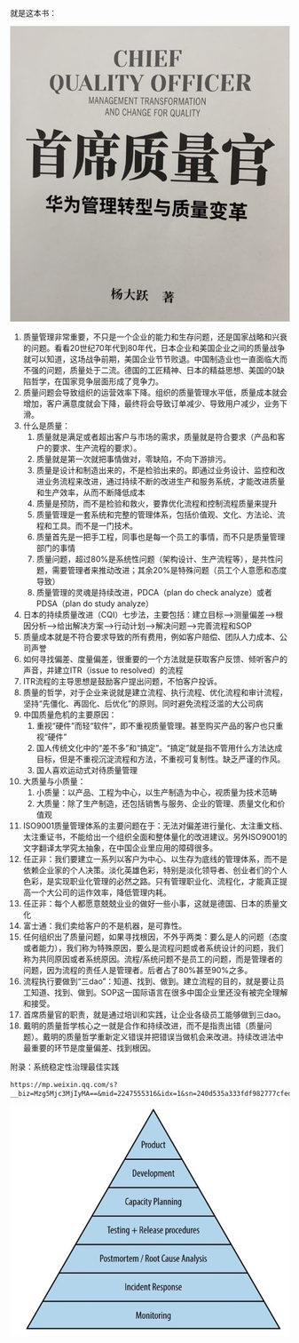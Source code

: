就是这本书：

![](/img/quality/cover.png)

1. 质量管理非常重要，不只是一个企业的能力和生存问题，还是国家战略和兴衰的问题。看看20世纪70年代到80年代，日本企业和美国企业之间的质量战争就可以知道，这场战争前期，美国企业节节败退。中国制造业也一直面临大而不强的问题，质量处于二流。德国的工匠精神、日本的精益思想、美国的0缺陷哲学，在国家竞争层面形成了竞争力。
2. 质量问题会导致组织的运营效率下降。组织的质量管理水平低，质量成本就会增加，客户满意度就会下降，最终将会导致订单减少、导致用户减少，业务下滑。
3. 什么是质量：
   1. 质量就是满足或者超出客户与市场的需求，质量就是符合要求（产品和客户的要求、生产流程的要求）。
   2. 质量就是第一次就把事情做对，零缺陷，不向下游排污。
   3. 质量是设计和制造出来的，不是检验出来的。即通过业务设计、监控和改进业务流程来改进，通过持续不断的改进生产和服务系统，才能改进质量和生产效率，从而不断降低成本
   4. 质量是预防，而不是检验和救火，要靠优化流程和控制流程质量来提升
   5. 质量管理是一套系统和完整的管理体系，包括价值观、文化、方法论、流程和工具。而不是一门技术。
   6. 质量首先是一把手工程，同事也是每一个员工的事情，而不只是质量管理部门的事情
   7. 质量问题，超过80%是系统性问题（架构设计、生产流程等），是共性问题，需要管理者来推动改进；其余20%是特殊问题（员工个人意愿和态度导致）
   8. 质量管理的灵魂是持续改进，PDCA（plan do check analyze）或者PDSA（plan do study analyze） 
4. 日本的持续质量改进（CQI）七步法，主要包括：建立目标-->测量偏差-->根因分析-->给出解决方案-->行动计划-->解决问题-->完善流程和SOP
5. 质量成本就是不符合要求导致的所有费用，例如客户赔偿、团队人力成本、公司声誉
6. 如何寻找偏差、度量偏差，很重要的一个方法就是获取客户反馈、倾听客户的声音，并建立ITR（issue to resolved）的流程
7. ITR流程的主导思想是鼓励客户提出问题，不怕客户投诉。
8. 质量的哲学，对于企业来说就是建立流程、执行流程、优化流程和审计流程，坚持“先僵化、再固化、后优化”的原则。同时避免流程泛滥的大公司病
9. 中国质量危机的主要原因：
   1. 重视“硬件”而轻“软件”，即不重视质量管理。甚至购买产品的客户也只重视“硬件”
   2. 国人传统文化中的“差不多”和“搞定”。“搞定”就是指不管用什么方法达成目标，但是不重视沉淀流程和方法，不重视可复制性。缺乏严谨的作风。
   3. 国人喜欢运动式对待质量管理
10. 大质量与小质量：
    1. 小质量：以产品、工程为中心，以生产制造为中心，视质量为技术范畴
    2. 大质量：除了生产制造，还包括销售与服务、企业的管理、质量文化和价值观
11. ISO9001质量管理体系的主要问题在于：无法对偏差进行量化、太注重文档、太注重证书，不能给出一个组织全面和整体量化的改进建议。另外ISO9001的文字翻译太学究太抽象，在中国企业里应用的障碍很多。
12. 任正非：我们要建立一系列以客户为中心、以生存为底线的管理体系，而不是依赖企业家的个人决策。淡化英雄色彩，特别是淡化领导者、创业者们的个人色彩，是实现职业化管理的必然之路。只有管理职业化、流程化，才能真正提高一个大公司的运作效率，降低管理内耗。
13. 任正非：每个人都愿意兢兢业业的做好一些小事，这就是德国、日本的质量文化
14. 富士通：我们卖给客户的不是机器，是可靠性。
15. 任何组织出了质量问题，如果寻找根因，不外乎两类：要么是人的问题（态度或者能力），我们称为特殊原因，要么是流程问题或者系统设计的问题，我们称为共同原因或者系统原因。流程/系统问题不是员工的问题，而是管理者的问题，因为流程的责任人是管理者。后者占了80%甚至90%之多。
16. 流程执行要做到“三dao”：知道、找到、做到。建立流程的目的，就是要让员工知道、找到、做到。SOP这一国际语言在很多中国企业里还没有被完全理解和接受。
17. 首席质量官的职责，就是通过培训和实践，让企业各级员工能够做到三dao。
18. 戴明的质量哲学核心之一就是合作和持续改进，而不是指责出错（质量问题）。戴明的质量哲学重新定义错误并把错误当做机会来改进。持续改进法中最重要的环节是度量偏差、找到根因。



附录：系统稳定性治理最佳实践

```
https://mp.weixin.qq.com/s?__biz=Mzg5Mjc3MjIyMA==&mid=2247555316&idx=1&sn=240d535a333fdf982777cfed536bf233&chksm=c03b52e7f74cdbf1fb89094d300d108747fe67db99221ec75f48ada61e8cea123a307354573d&mpshare=1&scene=1&srcid=1108ljOspDZZAZqJ6F7dgJ2t&sharer_sharetime=1667861353946&sharer_shareid=3265132e1acde92406445650281bf846&version=4.0.19.6020&platform=win#rd
```

![](/img/quality/availability.png)









